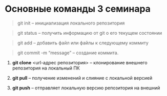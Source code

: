 # Основные команды 3 семинара

> git init – инициализация локального репозитория

> git status – получить информацию от git о его текущем состоянии

> git add – добавить файл или файлы к следующему коммиту

> git commit -m “message” – создание коммита.

1. **git clone** <url-адрес репозитория> – клонирование внешнего репозитория на  локальный ПК

2. **git pull** – получение изменений и слияние с локальной версией

3. **git push** – отправляет локальную версию репозитория на внешний